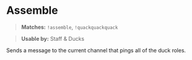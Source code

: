 # Assemble

> **Matches:** `!assemble`, `!quackquackquack`

> **Usable by:** Staff & Ducks

Sends a message to the current channel that pings all of the duck roles.
